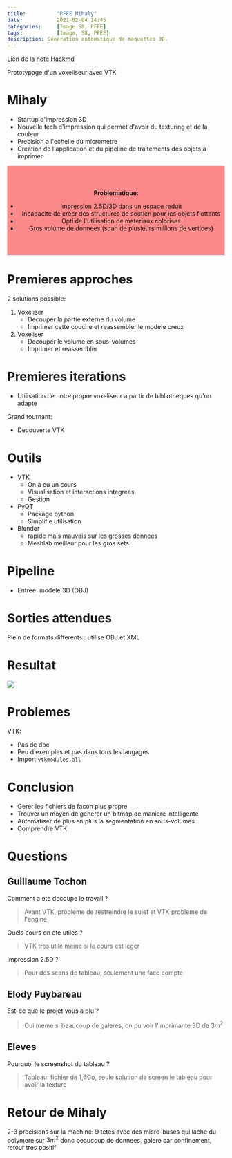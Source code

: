 ```yaml
---
title:          "PFEE Mihaly"
date:           2021-02-04 14:45
categories:     [Image S8, PFEE]
tags:           [Image, S8, PFEE]
description: Génération automatique de maquettes 3D.
---
```

Lien de la [note Hackmd](https://hackmd.io/@lemasymasa/rkCGd_tld)

Prototypage d'un voxeliseur avec VTK

# Mihaly
* Startup d'impression 3D
* Nouvelle tech d'impression qui permet d'avoir du texturing et de la couleur
* Precision a l'echelle du micrometre
* Creation de l'application et du pipeline de traitements des objets a imprimer

<div style="background-color:rgba(252, 23, 23, 0.5); text-align:center; vertical-align: middle; padding:40px 0;"  markdown="1">

**Problematique**:
* Impression 2.5D/3D dans un espace reduit
* Incapacite de creer des structures de soutien pour les objets flottants
* Opti de l'utilisation de materiaux colorises
* Gros volume de donnees (scan de plusieurs millions de vertices)

</div>

# Premieres approches
2 solutions possible:
1. Voxeliser
    * Decouper la partie externe du volume
    * Imprimer cette couche et reassembler le modele creux
2. Voxeliser
    * Decouper le volume en sous-volumes
    * Imprimer et reassembler


# Premieres iterations
* Utilisation de notre propre voxeliseur a partir de bibliotheques qu'on adapte

Grand tournant:
* Decouverte VTK

# Outils
* VTK
    * On a eu un cours
    * Visualisation et interactions integrees
    * Gestion 
* PyQT
    * Package python
    * Simplifie utilisation
* Blender
    * rapide mais mauvais sur les grosses donnees
    * Meshlab meilleur pour les gros sets

# Pipeline
* Entree: modele 3D (OBJ)

# Sorties attendues
Plein de formats differents : utilise OBJ et XML

# Resultat
![](https://i.imgur.com/M0aaItg.png)

# Problemes
VTK:
* Pas de doc
* Peu d'exemples et pas dans tous les langages
* Import `vtkmodules.all`

# Conclusion
* Gerer les fichiers de facon plus propre
* Trouver un moyen de generer un bitmap de maniere intelligente
* Automatiser de plus en plus la segmentation en sous-volumes
* Comprendre VTK

# Questions
## Guillaume Tochon
Comment a ete decoupe le travail ?
> Avant VTK, probleme de restreindre le sujet et VTK probleme de l'engine

Quels cours on ete utiles ?
> VTK tres utile meme si le cours est leger

Impression 2.5D ?
> Pour des scans de tableau, seulement une face compte

## Elody Puybareau
Est-ce que le projet vous a plu ?
> Oui meme si beaucoup de galeres, on pu voir l'imprimante 3D de $3m^2$

## Eleves
Pourquoi le screenshot du tableau ?
> Tableau: fichier de 1,6Go, seule solution de screen le tableau pour avoir la texture

# Retour de Mihaly
2-3 precisions sur la machine: 9 tetes avec des micro-buses qui lache du polymere sur $3m^2$ donc beaucoup de donnees, galere car confinement, retour tres positif